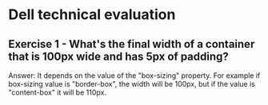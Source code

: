 # Dell technical evaluation

## Exercise 1 - What's the final width of a container that is 100px wide and has 5px of padding?

Answer: It depends on the value of the "box-sizing" property. For example if box-sizing value is "border-box", the
width will be 100px, but if the value is "content-box" it will be 110px.